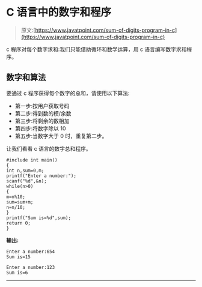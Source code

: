 # C 语言中的数字和程序

> 原文:[https://www.javatpoint.com/sum-of-digits-program-in-c](https://www.javatpoint.com/sum-of-digits-program-in-c)

c 程序对每个数字求和:我们只能借助循环和数学运算，用 c 语言编写数字求和程序。

## 数字和算法

要通过 c 程序获得每个数字的总和，请使用以下算法:

*   第一步:按用户获取号码
*   第二步:得到数的模/余数
*   第三步:将剩余的数相加
*   第四步:将数字除以 10
*   第五步:当数字大于 0 时，重复第二步。

让我们看看 c 语言的数字总和程序。

```
#include int main()  
{  
int n,sum=0,m;  
printf("Enter a number:");  
scanf("%d",&n);  
while(n>0)  
{  
m=n%10;  
sum=sum+m;  
n=n/10;  
}  
printf("Sum is=%d",sum);  
return 0;
} 
```

**输出:**

```
Enter a number:654
Sum is=15

Enter a number:123
Sum is=6

```

* * *